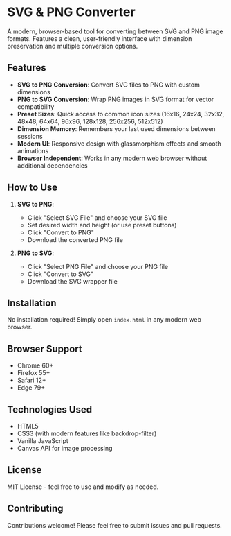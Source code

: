# SVG & PNG Converter

A modern, browser-based tool for converting between SVG and PNG image formats. Features a clean, user-friendly interface with dimension preservation and multiple conversion options.

## Features

- **SVG to PNG Conversion**: Convert SVG files to PNG with custom dimensions
- **PNG to SVG Conversion**: Wrap PNG images in SVG format for vector compatibility
- **Preset Sizes**: Quick access to common icon sizes (16x16, 24x24, 32x32, 48x48, 64x64, 96x96, 128x128, 256x256, 512x512)
- **Dimension Memory**: Remembers your last used dimensions between sessions
- **Modern UI**: Responsive design with glassmorphism effects and smooth animations
- **Browser Independent**: Works in any modern web browser without additional dependencies

## How to Use

1. **SVG to PNG**:
   - Click "Select SVG File" and choose your SVG file
   - Set desired width and height (or use preset buttons)
   - Click "Convert to PNG"
   - Download the converted PNG file

2. **PNG to SVG**:
   - Click "Select PNG File" and choose your PNG file
   - Click "Convert to SVG"
   - Download the SVG wrapper file

## Installation

No installation required! Simply open `index.html` in any modern web browser.

## Browser Support

- Chrome 60+
- Firefox 55+
- Safari 12+
- Edge 79+

## Technologies Used

- HTML5
- CSS3 (with modern features like backdrop-filter)
- Vanilla JavaScript
- Canvas API for image processing

## License

MIT License - feel free to use and modify as needed.

## Contributing

Contributions welcome! Please feel free to submit issues and pull requests.